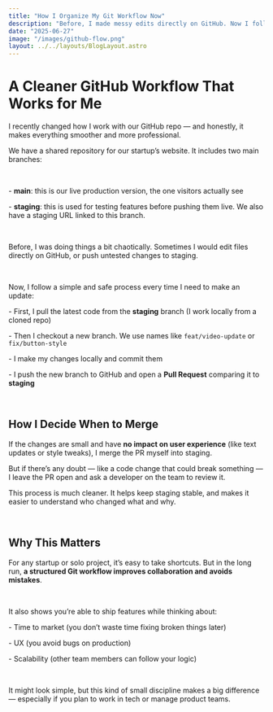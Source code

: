```yaml
---
title: "How I Organize My Git Workflow Now"
description: "Before, I made messy edits directly on GitHub. Now I follow a proper flow with branches, staging, and clean PRs. Here's how I work with our startup repo."
date: "2025-06-27"
image: "/images/github-flow.png"
layout: ../../layouts/BlogLayout.astro
---
```


<h1 class="text-3xl font-bold mb-6">A Cleaner GitHub Workflow That Works for Me</h1>

<p>I recently changed how I work with our GitHub repo — and honestly, it makes everything smoother and more professional.</p>

<p>We have a shared repository for our startup’s website. It includes two main branches:</p>

&nbsp;

<p>- <strong>main</strong>: this is our live production version, the one visitors actually see</p>
<p>- <strong>staging</strong>: this is used for testing features before pushing them live. We also have a staging URL linked to this branch.</p>

&nbsp;

<p>Before, I was doing things a bit chaotically. Sometimes I would edit files directly on GitHub, or push untested changes to staging.</p>

&nbsp;

<p>Now, I follow a simple and safe process every time I need to make an update:</p>

<p>- First, I pull the latest code from the <strong>staging</strong> branch (I work locally from a cloned repo)</p>
<p>- Then I checkout a new branch. We use names like <code>feat/video-update</code> or <code>fix/button-style</code></p>
<p>- I make my changes locally and commit them</p>
<p>- I push the new branch to GitHub and open a <strong>Pull Request</strong> comparing it to <strong>staging</strong></p>

&nbsp;

<h2 class="text-xl font-semibold mb-4 mt-10">How I Decide When to Merge</h2>

<p>If the changes are small and have <strong>no impact on user experience</strong> (like text updates or style tweaks), I merge the PR myself into staging.</p>

<p>But if there’s any doubt — like a code change that could break something — I leave the PR open and ask a developer on the team to review it.</p>

<p>This process is much cleaner. It helps keep staging stable, and makes it easier to understand who changed what and why.</p>

&nbsp;

<h2 class="text-xl font-semibold mb-4 mt-10">Why This Matters</h2>

<p>For any startup or solo project, it’s easy to take shortcuts. But in the long run, <strong>a structured Git workflow improves collaboration and avoids mistakes</strong>.</p>

&nbsp;

<p>It also shows you’re able to ship features while thinking about:</p>

<p>- Time to market (you don’t waste time fixing broken things later)</p>
<p>- UX (you avoid bugs on production)</p>
<p>- Scalability (other team members can follow your logic)</p>

&nbsp;

<p>It might look simple, but this kind of small discipline makes a big difference — especially if you plan to work in tech or manage product teams.</p>

&nbsp;
